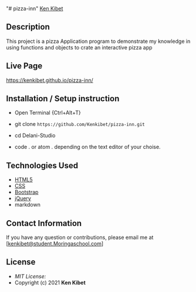 "# pizza-inn" 
[Ken Kibet](https://github.com/Kenkibet)

## Description

This project is a pizza Application program to demonstrate my knowledge in using functions and objects to crate an interactive pizza app 


## Live Page 
https://kenkibet.github.io/pizza-inn/


## Installation / Setup instruction
* Open Terminal {Ctrl+Alt+T}

* git clone ```https://github.com/Kenkibet/pizza-inn.git```

* cd Delani-Studio

* code . or atom . depending on the text editor of your choise.

## Technologies Used

* [HTML5](https://github.com/topics/html5)
* [CSS](https://github.com/topics/css3)
* [Bootstrap](https://github.com/topics/bootstrap)
* [jQuery](https://github.com/topics/javascript)
* markdown

## Contact Information 

If you have any question or contributions, please email me at [kenkibet@student.Moringaschool.com]

## License
* *MIT License:*
* Copyright (c) 2021 **Ken Kibet**